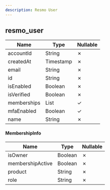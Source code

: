```yaml
---
description: Resmo User
---
```

resmo_user
----------

| **Name**    | **Type**             | **Nullable** |
| ----------- | -------------------- | ------------ |
| accountId   | String               | &cross;      |
| createdAt   | Timestamp            | &cross;      |
| email       | String               | &cross;      |
| id          | String               | &cross;      |
| isEnabled   | Boolean              | &cross;      |
| isVerified  | Boolean              | &cross;      |
| memberships | List<MembershipInfo> | &check;      |
| mfaEnabled  | Boolean              | &check;      |
| name        | String               | &cross;      |

#### MembershipInfo
| **Name**         | **Type** | **Nullable** |
| ---------------- | -------- | ------------ |
| isOwner          | Boolean  | &cross;      |
| membershipActive | Boolean  | &cross;      |
| product          | String   | &cross;      |
| role             | String   | &cross;      |
